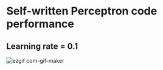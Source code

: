 # Self-written Perceptron code performance
## Learning rate = 0.1

![ezgif com-gif-maker](https://github.com/2azo/ML_learning/assets/70179746/d333af24-59c4-4c8c-99df-3e1ca91d5816)
